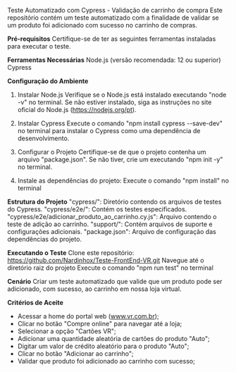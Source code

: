 Teste Automatizado com Cypress - Validação de carrinho de compra
Este repositório contém um teste automatizado com a finalidade de validar se um produto foi adicionado com sucesso no carrinho de compras.

**Pré-requisitos**
Certifique-se de ter as seguintes ferramentas instaladas para executar o teste.

**Ferramentas Necessárias**
Node.js (versão recomendada: 12 ou superior)
Cypress

**Configuração do Ambiente**
1. Instalar Node.js
Verifique se o Node.js está instalado executando "node -v" no terminal. Se não estiver instalado, siga as instruções no site oficial do Node.js (https://nodejs.org/pt).

2. Instalar Cypress
Execute o comando "npm install cypress --save-dev" no terminal para instalar o Cypress como uma dependência de desenvolvimento.

3. Configurar o Projeto
Certifique-se de que o projeto contenha um arquivo "package.json". Se não tiver, crie um executando "npm init -y" no terminal.

4. Instale as dependências do projeto:
Execute o comando "npm install" no terminal

**Estrutura do Projeto**
"cypress/": Diretório contendo os arquivos de testes do Cypress.
  "cypress/e2e/": Contém os testes especificados.
  "cypress/e2e/adicionar_produto_ao_carrinho.cy.js": Arquivo contendo o teste de adição ao carrinho.
  "support/": Contém arquivos de suporte e configurações adicionais.
"package.json": Arquivo de configuração das dependências do projeto.

**Executando o Teste**
Clone este repositório: https://github.com/Nardinhox/Teste-FrontEnd-VR.git
Navegue até o diretório raiz do projeto
Execute o comando "npm run test" no terminal

**Cenário**
Criar um teste automatizado que valide que um produto pode ser adicionado, com sucesso, ao carrinho em nossa loja virtual.

**Critérios de Aceite**
- Acessar a home do portal web (www.vr.com.br);
- Clicar no botão "Compre online" para navegar até a loja;
- Selecionar a opção "Cartões VR";
- Adicionar uma quantidade aleatória de cartões do produto "Auto";
- Digitar um valor de crédito aleatório para o produto "Auto";
- Clicar no botão "Adicionar ao carrinho";
- Validar que produto foi adicionado ao carrinho com sucesso;